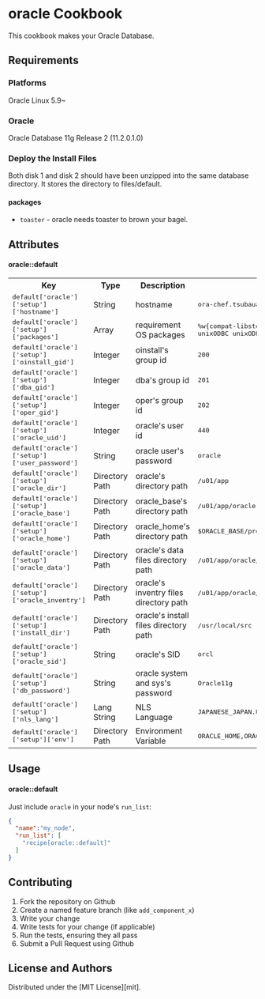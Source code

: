 oracle Cookbook
===============
This cookbook makes your Oracle Database.

Requirements
------------
### Platforms
Oracle Linux 5.9~
### Oracle
Oracle Database 11g Release 2 (11.2.0.1.0)

### Deploy the Install Files
Both disk 1 and disk 2 should have been unzipped into the same database directory.
It stores the directory to files/default.

#### packages
- `toaster` - oracle needs toaster to brown your bagel.

Attributes
----------

#### oracle::default
<table>
  <tr>
    <th>Key</th>
    <th>Type</th>
    <th>Description</th>
    <th>Default</th>
  </tr>
  <tr>
    <td><tt>default['oracle']['setup']['hostname']</tt></td>
    <td>String</td>
    <td>hostname</td>
    <td><tt>ora-chef.tsubauaaa.com</tt></td>
  </tr>
  <tr>
    <td><tt>default['oracle']['setup']['packages']</tt></td>
    <td>Array</td>
    <td>requirement OS packages</td>
    <td><tt>%w{compat-libstdc++-33 libaio-devel unixODBC unixODBC-devel}</tt></td>
  </tr>
  <tr>
    <td><tt>default['oracle']['setup']['oinstall_gid']</tt></td>
    <td>Integer</td>
    <td>oinstall's group id</td>
    <td><tt>200</tt></td>
  </tr>
  <tr>
    <td><tt>default['oracle']['setup']['dba_gid']</tt></td>
    <td>Integer</td>
    <td>dba's group id</td>
    <td><tt>201</tt></td>
  </tr>
  <tr>
    <td><tt>default['oracle']['setup']['oper_gid']</tt></td>
    <td>Integer</td>
    <td>oper's group id</td>
    <td><tt>202</tt></td>
  </tr>
  <tr>
    <td><tt>default['oracle']['setup']['oracle_uid']</tt></td>
    <td>Integer</td>
    <td>oracle's user id</td>
    <td><tt>440</tt></td>
  </tr>
  <tr>
    <td><tt>default['oracle']['setup']['user_password']</tt></td>
    <td>String</td>
    <td>oracle user's password</td>
    <td><tt>oracle</tt></td>
  </tr>
  <tr>
    <td><tt>default['oracle']['setup']['oracle_dir']</tt></td>
    <td>Directory Path</td>
    <td>oracle's directory path </td>
    <td><tt>/u01/app</tt></td>
  </tr>
  <tr>
    <td><tt>default['oracle']['setup']['oracle_base']</tt></td>
    <td>Directory Path</td>
    <td>oracle_base's directory path </td>
    <td><tt>/u01/app/oracle</tt></td>
  </tr>
  <tr>
    <td><tt>default['oracle']['setup']['oracle_home']</tt></td>
    <td>Directory Path</td>
    <td>oracle_home's directory path </td>
    <td><tt>$ORACLE_BASE/product/11.2.0/dbhome_1</tt></td>
  </tr>
  <tr>
    <td><tt>default['oracle']['setup']['oracle_data']</tt></td>
    <td>Directory Path</td>
    <td>oracle's data files directory path </td>
    <td><tt>/u01/app/oracle/data</tt></td>
  </tr>
  <tr>
    <td><tt>default['oracle']['setup']['oracle_inventry']</tt></td>
    <td>Directory Path</td>
    <td>oracle's inventry files directory path </td>
    <td><tt>/u01/app/oracle/oraInventry</tt></td>
  </tr>
  <tr>
    <td><tt>default['oracle']['setup']['install_dir']</tt></td>
    <td>Directory Path</td>
    <td>oracle's install files directory path </td>
    <td><tt>/usr/local/src</tt></td>
  </tr>
  <tr>
    <td><tt>default['oracle']['setup']['oracle_sid']</tt></td>
    <td>String</td>
    <td>oracle's SID </td>
    <td><tt>orcl</tt></td>
  </tr>
  <tr>
    <td><tt>default['oracle']['setup']['db_password']</tt></td>
    <td>String</td>
    <td>oracle system and sys's password</td>
    <td><tt>Oracle11g</tt></td>
  </tr>
  <tr>
    <td><tt>default['oracle']['setup']['nls_lang']</tt></td>
    <td>Lang String</td>
    <td>NLS Language</td>
    <td><tt>JAPANESE_JAPAN.UTF8</tt></td>
  </tr>
  <tr>
    <td><tt>default['oracle']['setup']['env']</tt></td>
    <td>Directory Path</td>
    <td>Environment Variable</td>
    <td><tt>ORACLE_HOME,ORACLE_BASE,ORACLE_UNQNAME,PATH</tt></td>
  </tr>
</table>

Usage
-----
#### oracle::default
Just include `oracle` in your node's `run_list`:

```json
{
  "name":"my_node",
  "run_list": [
    "recipe[oracle::default]"
  ]
}
```

Contributing
------------
1. Fork the repository on Github
2. Create a named feature branch (like `add_component_x`)
3. Write your change
4. Write tests for your change (if applicable)
5. Run the tests, ensuring they all pass
6. Submit a Pull Request using Github

License and Authors
-------------------
Distributed under the [MIT License][mit].
